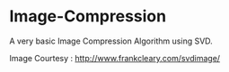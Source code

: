 # Image-Compression
A very basic Image Compression Algorithm using SVD. 

Image Courtesy : http://www.frankcleary.com/svdimage/
